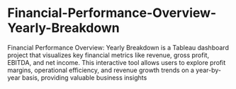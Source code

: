 # Financial-Performance-Overview-Yearly-Breakdown
Financial Performance Overview: Yearly Breakdown is a Tableau dashboard project that visualizes key financial metrics like revenue, gross profit, EBITDA, and net income. This interactive tool allows users to explore profit margins, operational efficiency, and revenue growth trends on a year-by-year basis, providing valuable business insights
